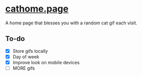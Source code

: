 # [cathome.page](https://cathome.page/)
A home page that blesses you with a random cat gif each visit.

## To-do
 - [x] Store gifs locally
 - [x] Day of week
 - [x] Improve look on mobile devices
 - [ ] MORE gifs

